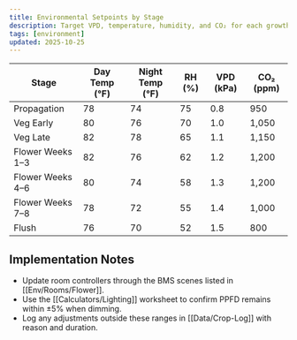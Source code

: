 ```yaml
---
title: Environmental Setpoints by Stage
description: Target VPD, temperature, humidity, and CO₂ for each growth phase.
tags: [environment]
updated: 2025-10-25
---
```


| Stage | Day Temp (°F) | Night Temp (°F) | RH (%) | VPD (kPa) | CO₂ (ppm) |
|-------|---------------|-----------------|--------|-----------|-----------|
| Propagation | 78 | 74 | 75 | 0.8 | 950 |
| Veg Early | 80 | 76 | 70 | 1.0 | 1,050 |
| Veg Late | 82 | 78 | 65 | 1.1 | 1,150 |
| Flower Weeks 1–3 | 82 | 76 | 62 | 1.2 | 1,200 |
| Flower Weeks 4–6 | 80 | 74 | 58 | 1.3 | 1,200 |
| Flower Weeks 7–8 | 78 | 72 | 55 | 1.4 | 1,000 |
| Flush | 76 | 70 | 52 | 1.5 | 800 |

## Implementation Notes

- Update room controllers through the BMS scenes listed in [[Env/Rooms/Flower]].
- Use the [[Calculators/Lighting]] worksheet to confirm PPFD remains within ±5% when dimming.
- Log any adjustments outside these ranges in [[Data/Crop-Log]] with reason and duration.
